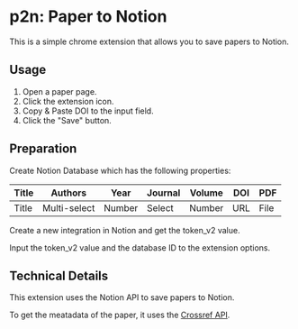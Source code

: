 # p2n: Paper to Notion

This is a simple chrome extension that allows you to save papers to Notion.

## Usage

1. Open a paper page.
2. Click the extension icon.
3. Copy & Paste DOI to the input field.
4. Click the "Save" button.

## Preparation

Create Notion Database which has the following properties:

| Title    | Authors      | Year  | Journal | Volume | DOI  | PDF  |
|----------|--------------|-------|---------|--------|------|------|
| Title    | Multi-select | Number| Select  | Number | URL  | File |

Create a new integration in Notion and get the token_v2 value.

Input the token_v2 value and the database ID to the extension options.

## Technical Details

This extension uses the Notion API to save papers to Notion. 

To get the meatadata of the paper, it uses the [Crossref API](https://www.crossref.org/).
